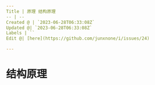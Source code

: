 ```yaml
---
Title | 原理 结构原理
-- | --
Created @ | `2023-06-28T06:33:08Z`
Updated @| `2023-06-28T06:33:08Z`
Labels | ``
Edit @| [here](https://github.com/junxnone/i/issues/24)

---
```

# 结构原理
